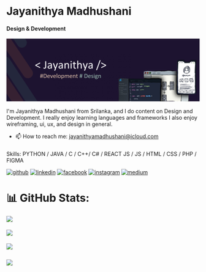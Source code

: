 # Jayanithya Madhushani
#### Design & Development
![Design & Development](JAYANITHYA-3.png)

I'm Jayanithya Madhushani from Srilanka, and I do content on Design and Development. I really enjoy learning languages and frameworks I also enjoy wireframing, ui, ux, and design in general.


- 📫 How to reach me: jayanithyamadhushani@icloud.com 

###
Skills: PYTHON / JAVA / C / C++/ C# / REACT JS / JS / HTML / CSS / PHP / FIGMA


[<img src='https://cdn.jsdelivr.net/npm/simple-icons@3.0.1/icons/github.svg' alt='github' height='40'>](https://github.com/Jayanithyaa)  [<img src='https://cdn.jsdelivr.net/npm/simple-icons@3.0.1/icons/linkedin.svg' alt='linkedin' height='40'>](https://www.linkedin.com/in/https://www.linkedin.com/in/jayanithya-madhushani-a5b306218/)  [<img src='https://cdn.jsdelivr.net/npm/simple-icons@3.0.1/icons/facebook.svg' alt='facebook' height='40'>](https://www.facebook.com/https://www.facebook.com/jayanithya.ekanayaka/)  [<img src='https://cdn.jsdelivr.net/npm/simple-icons@3.0.1/icons/instagram.svg' alt='instagram' height='40'>](https://www.instagram.com/https://www.instagram.com/jayanithya.cj//)  [<img src='https://cdn.jsdelivr.net/npm/simple-icons@3.0.1/icons/medium.svg' alt='medium' height='40'>](https://medium.com/@jayanithyamadhushani)  



# 📊 GitHub Stats:
![](https://github-readme-stats.vercel.app/api?username=Jayanithya&theme=dark&hide_border=false&include_all_commits=true&count_private=true)<br/><br/>
![](https://github-readme-streak-stats.herokuapp.com/?user=Jayanithyaa&theme=dark&hide_border=false)<br/><br/>
![](https://github-readme-stats.vercel.app/api/top-langs/?username=Jayanithyaa&theme=dark&hide_border=false&include_all_commits=true&count_private=true&layout=compact)
###
![](https://quotes-github-readme.vercel.app/api?type=horizontal&theme=radical)

